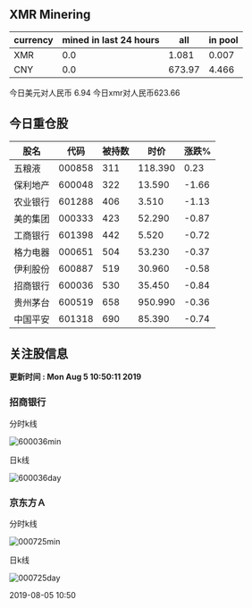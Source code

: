 ## XMR Minering

|currency|mined in last 24 hours|all|in pool|
|---|---|---|---|
|XMR|0.0|1.081|0.007|
|CNY|0.0|673.97|4.466|

今日美元对人民币 6.94	今日xmr对人民币623.66


## 今日重仓股 

|股名|代码|被持数|时价|涨跌%|
|---|---|---|---|---|
|五粮液|000858|311|118.390|0.23|
|保利地产|600048|322|13.590|-1.66|
|农业银行|601288|406|3.510|-1.13|
|美的集团|000333|423|52.290|-0.87|
|工商银行|601398|442|5.520|-0.72|
|格力电器|000651|504|53.230|-0.37|
|伊利股份|600887|519|30.960|-0.58|
|招商银行|600036|530|35.450|-0.84|
|贵州茅台|600519|658|950.990|-0.36|
|中国平安|601318|690|85.390|-0.74|

## 关注股信息
**更新时间 : Mon Aug  5 10:50:11 2019**
### 招商银行 
分时k线

![600036min](http://image.sinajs.cn/newchart/min/n/sh600036.gif)

日k线

![600036day](http://image.sinajs.cn/newchart/daily/n/sh600036.gif)

### 京东方Ａ 
分时k线

![000725min](http://image.sinajs.cn/newchart/min/n/sz000725.gif)

日k线

![000725day](http://image.sinajs.cn/newchart/daily/n/sz000725.gif)

2019-08-05 10:50